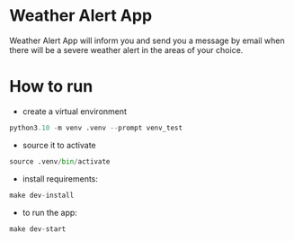 # Weather Alert App
 Weather Alert App will inform you and send you a message by email when there will be a severe weather alert in the areas of your choice.



# How to run

- create a virtual environment

```python
python3.10 -m venv .venv --prompt venv_test
```
- source it to activate
```python
source .venv/bin/activate
```
- install requirements:
```python
make dev-install
```

- to run the app:
```python
make dev-start
```